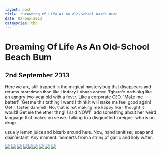 ```yaml
---
layout: post
title: "Dreaming Of Life As An Old-School Beach Bum"
date: 02-Sep-2013
categories: tbd
---
```


# Dreaming Of Life As An Old-School Beach Bum

## 2nd September 2013

 

 

Here we are,   still trapped in the magical mystery bug that disappears and returns moretimes than like Lindsay Lohans career. Tghere's nothinkg like an agngry two-year old with a fever. Like a corporate CEO. 'Make me better!' 'Get me this tathing I want! I think it will make me feel good again! Get it faster, dammit!  No, that is not making me happy like I thought it would! Get me the other thing! I said NOW!'  add something about her weird language that makes no sense. Talking to a disgruntled foreigner who is on drugs.

 

usually lemon juice and bicarb around here. Now, hand sanitiser, soap and disinfectant. Any moment: moments from a string of garlic and holy water.

<img class="photo-horiz" src="/images/2013/09/01_00723189.jpg" /> <img class="photo-horiz" src="/images/2013/09/03_111572315.jpg" /> <img class="photo-horiz" src="/images/2013/09/06_111572469.jpg" /> <img class="photo-horiz" src="/images/2013/09/14_1201974.jpg" /><img class="photo-horiz" src="/images/2013/09/06_111572469.jpg" /><img class="photo-horiz" src="/images/2013/09/14_1201974.jpg" /> <img class="photo-horiz" src="/images/2013/09/06_111572469.jpg" /> <img class="photo-horiz" src="/images/2013/09/03_111572315.jpg" /> <img class="photo-horiz" src="/images/2013/09/01_00723189.jpg" /></a>
